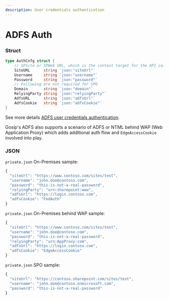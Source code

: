 ```yaml
---
description: User credentials authentication
---
```


# ADFS Auth

### Struct

```go
type AuthCnfg struct {
    // SPSite or SPWeb URL, which is the context target for the API calls
    SiteURL      string `json:"siteUrl"`
    Username     string `json:"username"`
    Password     string `json:"password"`
    // Following are not required for SPO
    Domain       string `json:"domain"`
    RelyingParty string `json:"relyingParty"`
    AdfsURL      string `json:"adfsUrl"`
    AdfsCookie   string `json:"adfsCookie"`
}
```

See more details [ADFS user credentials authentication](https://github.com/s-kainet/node-sp-auth/wiki/ADFS-user-credentials-authentication).

Gosip's ADFS also supports a scenario of ADFS or NTML behind WAP \(Web Application Proxy\) which adds additional auth flow and `EdgeAccessCookie` involved into play.

### JSON

`private.json` On-Premises sample:

```javascript
{
  "siteUrl": "https://www.contoso.com/sites/test",
  "username": "john.doe@contoso.com",
  "password": "this-is-not-a-real-password",
  "relyingParty": "urn:sharepoint:www",
  "adfsUrl": "https://login.contoso.com",
  "adfsCookie": "FedAuth"
}
```

`private.json` On-Premises behind WAP sample:

```javascript
{
  "siteUrl": "https://www.contoso.com/sites/test",
  "username": "john.doe@contoso.com",
  "password": "this-is-not-a-real-password",
  "relyingParty": "urn:AppProxy:com",
  "adfsUrl": "https://login.contoso.com",
  "adfsCookie": "EdgeAccessCookie"
}
```

`private.json` SPO sample:

```javascript
{
  "siteUrl": "https://contoso.sharepoint.com/sites/test",
  "username": "john.doe@contoso.onmicrosoft.com",
  "password": "this-is-not-a-real-password"
}
```

